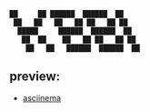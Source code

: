 ```sh
██     ██ ██████  ██████  ██
 ██   ██   ██   ██ ██   ██ ██
  █████     ██████  ██████  ██
   ██  ██    ██   ██ ██   ██ ██
    ██   ██   ██████  ██████  ██
```
## preview:
* [asciinema](https://asciinema.org/a/OQ4NGqTMAaNDtDQxQPhUZSrQz)
